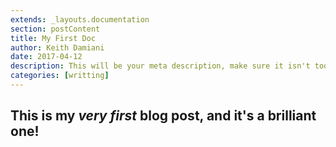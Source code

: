 ```yaml
---
extends: _layouts.documentation
section: postContent
title: My First Doc
author: Keith Damiani
date: 2017-04-12
description: This will be your meta description, make sure it isn't too long
categories: [writting]
---
```

 
## This is my _very first_ blog post, and it's a brilliant one!